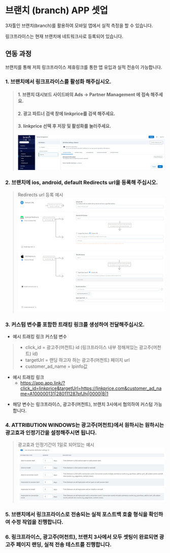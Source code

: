 # 브랜치 (branch) APP 셋업

3자툴인 브랜치(branch)를 활용하여 모바일 앱에서 실적 측정을 할 수 있습니다.

링크프라이스는 현재 브랜치에 네트워크사로 등록되어 있습니다.

## 연동 과정
브랜치를 통해 저희 링크프라이스 제휴링크를 통한 앱 유입과 실적 전송이 가능합니다.

### 1. 브랜치에서 링크프라이스를 활성화 해주십시오.
> #### 1. 브랜치 대시보드 사이드바의 Ads -> Partner Management 에 접속 해주세요.
> #### 2. 광고 파트너 검색 창에 linkprice를 검색 해주세요.
> #### 3. linkprice 선택 후 저장 및 활성화를 눌러주세요.
> ![image](branch_4.png)

### 2. 브랜치에 ios, android, default Redirects url을 등록해 주십시오.

> Redirects url 등록 예시 
![image](branch_1.png)
![image](branch_2.png)

### 3. 커스텀 변수를 포함한 트래킹 링크를 생성하여 전달해주십시오.
-  예시 트래킹 링크 커스텀 변수
  > - click_id = 광고주(머천트) id (링크프라이스 내부 정해져있는 광고주(머천트) id)
  > - targetUrl = 랜딩 하고자 하는 광고주(머천트) 페이지 url
  > - customer_ad_name = lpinfo값<br>
- 예시 트래킹 링크  
  - https://app.app.link/?click_id=linkprice&targetUrl=https://linkprice.com&customer_ad_name=A100000131|280111287pfJhj|0000|B|1

* 해당 변수는 링크프라이스, 광고주(머천트), 브랜치 3사에서 협의하여 커스텀 가능합니다.

### 4. ATTRIBUTION WINDOWS는 광고주(머천트)에서 원하시는 원하시는 광고효과 인정기간을 설정해주시면 됩니다.
   > 광고효과 인정기간이 1일로 되어있는 예시
   ![image](branch_3.png)

### 5. 브랜치에서 링크프라이스로 전송되는 실적 포스트백 호출 형식을 확인하여 수정 작업을 진행합니다.

### 6. 링크프라이스, 광고주(머천트), 브랜치 3사에서 모두 셋팅이 완료되면 광고주 페이지 랜딩, 실적 전송 테스트를 진행합니다.   
